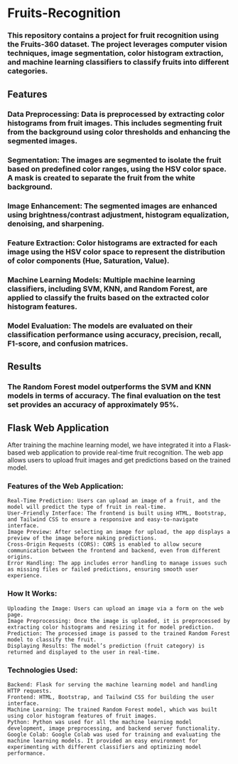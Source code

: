 # Fruits-Recognition
### This repository contains a project for fruit recognition using the Fruits-360 dataset. The project leverages computer vision techniques, image segmentation, color histogram extraction, and machine learning classifiers to classify fruits into different categories.

## Features

  ###  Data Preprocessing: Data is preprocessed by extracting color histograms from fruit images. This includes segmenting fruit from the background using color thresholds and enhancing the segmented images.
  ###  Segmentation: The images are segmented to isolate the fruit based on predefined color ranges, using the HSV color space. A mask is created to separate the fruit from the white background.
  ###  Image Enhancement: The segmented images are enhanced using brightness/contrast adjustment, histogram equalization, denoising, and sharpening.
  ###  Feature Extraction: Color histograms are extracted for each image using the HSV color space to represent the distribution of color components (Hue, Saturation, Value).
  ###  Machine Learning Models: Multiple machine learning classifiers, including SVM, KNN, and Random Forest, are applied to classify the fruits based on the extracted color histogram features.
  ###  Model Evaluation: The models are evaluated on their classification performance using accuracy, precision, recall, F1-score, and confusion matrices.
## Results

### The Random Forest model outperforms the SVM and KNN models in terms of accuracy. The final evaluation on the test set provides an accuracy of approximately 95%.

## Flask Web Application

After training the machine learning model, we have integrated it into a Flask-based web application to provide real-time fruit recognition. The web app allows users to upload fruit images and get predictions based on the trained model.
### Features of the Web Application:

    Real-Time Prediction: Users can upload an image of a fruit, and the model will predict the type of fruit in real-time.
    User-Friendly Interface: The frontend is built using HTML, Bootstrap, and Tailwind CSS to ensure a responsive and easy-to-navigate interface.
    Image Preview: After selecting an image for upload, the app displays a preview of the image before making predictions.
    Cross-Origin Requests (CORS): CORS is enabled to allow secure communication between the frontend and backend, even from different origins.
    Error Handling: The app includes error handling to manage issues such as missing files or failed predictions, ensuring smooth user experience.

### How It Works:

    Uploading the Image: Users can upload an image via a form on the web page.
    Image Preprocessing: Once the image is uploaded, it is preprocessed by extracting color histograms and resizing it for model prediction.
    Prediction: The processed image is passed to the trained Random Forest model to classify the fruit.
    Displaying Results: The model’s prediction (fruit category) is returned and displayed to the user in real-time.

### Technologies Used:

    Backend: Flask for serving the machine learning model and handling HTTP requests.
    Frontend: HTML, Bootstrap, and Tailwind CSS for building the user interface.
    Machine Learning: The trained Random Forest model, which was built using color histogram features of fruit images.
    Python: Python was used for all the machine learning model development, image preprocessing, and backend server functionality.
    Google Colab: Google Colab was used for training and evaluating the machine learning models. It provided an easy environment for experimenting with different classifiers and optimizing model performance.
